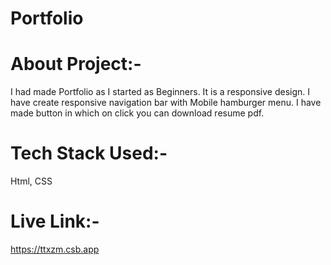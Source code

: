 # Portfolio

# About Project:-
I had made Portfolio as I started as Beginners. It is a responsive design. I have create responsive navigation bar with Mobile hamburger menu. I have made button in which on click you can download resume pdf. 

# Tech Stack Used:-
Html, CSS

# Live Link:-
https://ttxzm.csb.app

